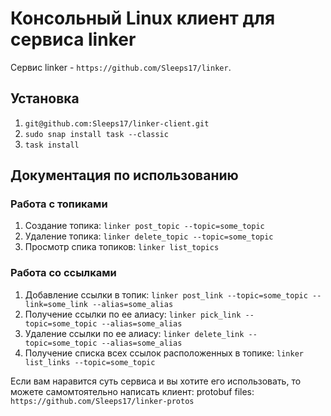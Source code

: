 # Консольный Linux клиент для сервиса linker
Сервис linker - ``https://github.com/Sleeps17/linker``.

## Установка
1)   ``git@github.com:Sleeps17/linker-client.git``
2)   ``sudo snap install task --classic``
3)   ``task install``

## Документация по использованию
### Работа с топиками
1) Создание топика: ``linker post_topic --topic=some_topic``
2) Удаление топика: ``linker delete_topic --topic=some_topic``
3) Просмотр спика топиков: ``linker list_topics``
### Работа со ссылками
1) Добавление ссылки в топик: ``linker post_link --topic=some_topic --link=some_link --alias=some_alias``
2) Получение ссылки по ее алиасу: ``linker pick_link --topic=some_topic --alias=some_alias``
3) Удаление ссылки по ее алиасу: ``linker delete_link --topic=some_topic --alias=some_alias``
4) Получение списка всех ссылок расположенных в топике: ``linker list_links --topic=some_topic``

Если вам наравится суть сервиса и вы хотите его использовать, то можете самомтоятельно написать клиент:
protobuf files: ``https://github.com/Sleeps17/linker-protos``
